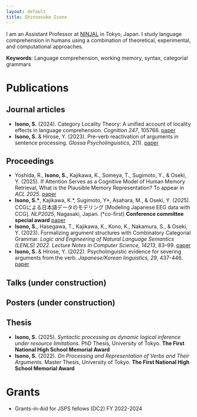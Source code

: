```yaml
---
layout: default
title: Shinnosuke Isono
---
```


I am an Assistant Professor at [NINJAL](https://www.ninjal.ac.jp/) in Tokyo, Japan. I study language comprehension in humans using a combination of theoretical, experimental, and computational approaches.

**Keywords**: Language comprehension, working memory, syntax, categorial grammars

# Publications 
## Journal articles
- **Isono, S.** (2024). Category Locality Theory: A unified account of locality effects in language comprehension. _Cognition 247_, 105766. [paper](https://doi.org/10.1016/j.cognition.2024.105766)
- **Isono, S.** & Hirose, Y. (2023). Pre-verb reactivation of arguments in sentence processing. _Glossa Psycholinguistics, 2_(1). [paper](https://doi.org/10.5070/G6011180)

## Proceedings
- Yoshida, R., **Isono, S.**, Kajikawa, K., Someya, T., Sugimoto, Y., & Oseki, Y. (2025). If Attention Serves as a Cognitive Model of Human Memory Retrieval, What is the Plausible Memory Representation? To appear in _ACL 2025_. [paper](https://arxiv.org/abs/2502.11469)
- **Isono, S.\***, Kajikawa, K.\*, Sugimoto, Y\*, Asahara, M., & Oseki, Y. (2025). CCGによる日本語データのモデリング \[Modeling Japanese EEG data with CCG\]. _NLP2025_, Nagasaki, Japan. (*co-first) **Conference committee special award** [paper](https://www.anlp.jp/proceedings/annual_meeting/2025/pdf_dir/E10-2.pdf)
- **Isono, S.**, Hasegawa, T., Kajikawa, K., Kono, K., Nakamura, S., & Oseki, Y. (2023). Formalizing argument structures with Combinatory Categorial Grammar. _Logic and Engineering of Natural Language Semantics (LENLS) 2022. Lecture Notes in Computer Science, 14213_, 83–99. [paper](https://doi.org/10.1007/978-3-031-43977-3_6)
- **Isono, S.** & Hirose, Y. (2022). Psycholinguistic evidence for severing arguments from the verb. _Japanese/Korean linguistics, 29_, 437-446. [paper](https://web.stanford.edu/group/cslipublications/cslipublications/site/JKONLINE/29/CH31.pdf)

## Talks (under construction)

## Posters (under construction)

## Thesis
- **Isono, S.** (2025). _Syntactic processing as dynamic logical inference under resource limitations._ PhD Thesis, University of Tokyo. **The First National High School Memorial Award**
- **Isono, S.** (2022). _On Processing and Representation of Verbs and Their Arguments._ Master Thesis, University of Tokyo. **The First National High School Memorial Award**

# Grants
- Grants-in-Aid for JSPS fellows (DC2) FY 2022-2024

